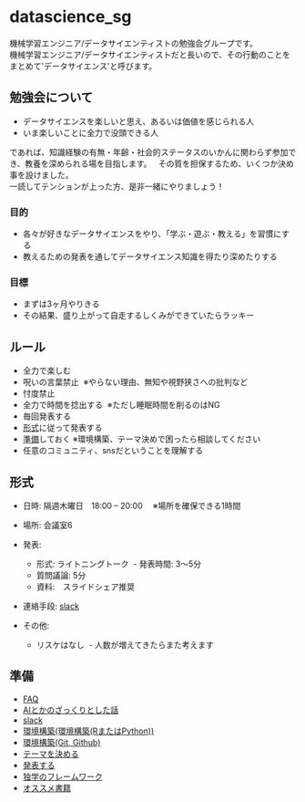 # datascience_sg
機械学習エンジニア/データサイエンティストの勉強会グループです。  
機械学習エンジニア/データサイエンティストだと長いので、その行動のことをまとめて'データサイエンス'と呼びます。  

## 勉強会について
- データサイエンスを楽しいと思え、あるいは価値を感じられる人
- いま楽しいことに全力で没頭できる人

であれば、知識経験の有無・年齢・社会的ステータスのいかんに関わらず参加でき、教養を深められる場を目指します。  
その質を担保するため、いくつか決め事を設けました。  
一読してテンションが上った方、是非一緒にやりましょう！

### 目的
- 各々が好きなデータサイエンスをやり、「学ぶ・遊ぶ・教える」を習慣にする
- 教えるための発表を通してデータサイエンス知識を得たり深めたりする

### 目標
- まずは3ヶ月やりきる
- その結果、盛り上がって自走するしくみができていたらラッキー

## ルール
- 全力で楽しむ
- 呪いの言葉禁止  ※やらない理由、無知や視野狭さへの批判など
- 忖度禁止
- 全力で時間を捻出する  ※ただし睡眠時間を削るのはNG
- 毎回発表する
- [形式](#形式)に従って発表する
- [準備](#準備)しておく  ※環境構築、テーマ決めで困ったら相談してください
- 任意のコミュニティ、snsだということを理解する

## 形式
- 日時: 隔週木曜日　18:00 – 20:00　 ※場所を確保できる1時間
- 場所: 会議室6
- 発表:
  - 形式: ライトニングトーク
  - 発表時間: 3〜5分
  - 質問議論: 5分
  - 資料:　スライドシェア推奨
  
- 連絡手段: [slack](slack.md)
- その他:
  - リスケはなし
  - 人数が増えてきたらまた考えます

## 準備
- [FAQ](faq.md) 
- [AIとかのざっくりとした話](about_ai.md)
- [slack](slack.md)
- [環境構築(環境構築(RまたはPython))](editor.md)
- [環境構築(Git, Github)](git.md)
- [テーマを決める](theme.md)
- [発表する](presentation.md)
- [独学のフレームワーク](self_study.md)
- [オススメ書籍](books.md)
